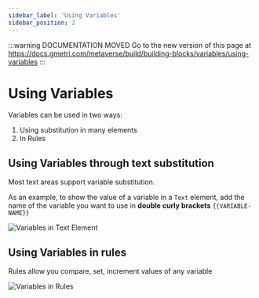 ```yaml
---
sidebar_label: 'Using Variables'
sidebar_position: 2
---
```


<head>
  <link rel="canonical" href="https://docs.gmetri.com/metaverse/build/building-blocks/variables/using-variables" />
</head>

:::warning DOCUMENTATION MOVED
Go to the new version of this page at https://docs.gmetri.com/metaverse/build/building-blocks/variables/using-variables
:::

# Using Variables

Variables can be used in two ways:

1. Using substitution in many elements
2. In Rules

## Using Variables through text substitution

Most text areas support variable substitution.

As an example, to show the value of a variable in a `Text` element, add the name of the variable you want to use in **double curly brackets** `{{VARIABLE-NAME}}`

![Variables in Text Element](https://s.vrgmetri.com/image/q_90/gb-web/portal-docs/assets/img/screenshots/variables/text-using-vars.png)

## Using Variables in rules

Rules allow you compare, set, increment values of any variable

![Variables in Rules](https://s.vrgmetri.com/image/q_90/gb-web/portal-docs/assets/img/screenshots/variables/variables-in-rules.png)
